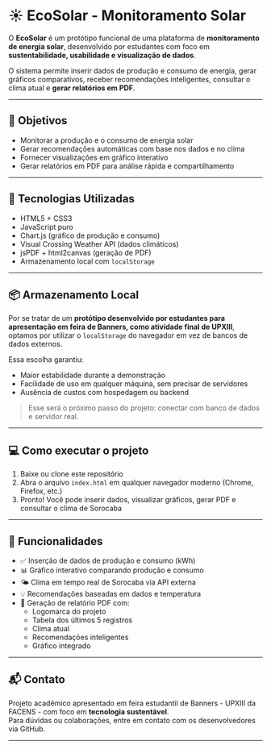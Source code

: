 # ☀️ EcoSolar - Monitoramento Solar

O **EcoSolar** é um protótipo funcional de uma plataforma de **monitoramento de energia solar**, desenvolvido por estudantes com foco em **sustentabilidade, usabilidade e visualização de dados**.

O sistema permite inserir dados de produção e consumo de energia, gerar gráficos comparativos, receber recomendações inteligentes, consultar o clima atual e **gerar relatórios em PDF**.

---

## 🎯 Objetivos

- Monitorar a produção e o consumo de energia solar
- Gerar recomendações automáticas com base nos dados e no clima
- Fornecer visualizações em gráfico interativo
- Gerar relatórios em PDF para análise rápida e compartilhamento

---

## 🧪 Tecnologias Utilizadas

- HTML5 + CSS3
- JavaScript puro
- Chart.js (gráfico de produção e consumo)
- Visual Crossing Weather API (dados climáticos)
- jsPDF + html2canvas (geração de PDF)
- Armazenamento local com `localStorage`

---

## 📦 Armazenamento Local

Por se tratar de um **protótipo desenvolvido por estudantes para apresentação em feira de Banners, como atividade final de UPXIII**, optamos por utilizar o `localStorage` do navegador em vez de bancos de dados externos.

Essa escolha garantiu:

- Maior estabilidade durante a demonstração
- Facilidade de uso em qualquer máquina, sem precisar de servidores
- Ausência de custos com hospedagem ou backend

> Esse será o próximo passo do projeto: conectar com banco de dados e servidor real.

---

## 💻 Como executar o projeto

1. Baixe ou clone este repositório
2. Abra o arquivo `index.html` em qualquer navegador moderno (Chrome, Firefox, etc.)
3. Pronto! Você pode inserir dados, visualizar gráficos, gerar PDF e consultar o clima de Sorocaba

---

## 📸 Funcionalidades

- ✅ Inserção de dados de produção e consumo (kWh)
- 📊 Gráfico interativo comparando produção e consumo
- 🌤️ Clima em tempo real de Sorocaba via API externa
- 💡 Recomendações baseadas em dados e temperatura
- 🧾 Geração de relatório PDF com:
  - Logomarca do projeto
  - Tabela dos últimos 5 registros
  - Clima atual
  - Recomendações inteligentes
  - Gráfico integrado

---

## 📬 Contato

Projeto acadêmico apresentado em feira estudantil de Banners - UPXIII da FACENS -  com foco em **tecnologia sustentável**.  
Para dúvidas ou colaborações, entre em contato com os desenvolvedores via GitHub.

---



